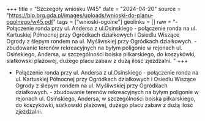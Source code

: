 +++
title = "Szczegóły wniosku W45"
date = "2024-04-20"
source = "https://bip.brg.gda.pl/images/uploads/wnioski-do-planu-ogolnego/w45.pdf"
tags = ["wnioski-ogolne"]
geolinks = []
raw = "- Połączenie ronda przy ul. Andersa z ul.Osinskiego - połączenie ronda na ul. Kartuskiej Północnej przy Ogródkach działkowych i Osiedlu Wiszące Ogrody z ślepym rondem na ul. Myśliwskiej przy Ogródkach działkowych. - zbudowanie terenów rekreacyjnych na byłym poligonie w rejonach ul. Osińskiego, Andersa, w szczególności boiska piłkarskiego, do koszykówki, siatkowski plażowej, dużego placu zabaw z dużą ilość zjeżdżalni. "
+++

- Połączenie ronda przy ul. Andersa z ul.Osinskiego - połączenie ronda na ul.
Kartuskiej Północnej przy Ogródkach działkowych i Osiedlu Wiszące Ogrody z ślepym rondem na
ul. Myśliwskiej przy Ogródkach działkowych. - zbudowanie terenów rekreacyjnych na byłym
poligonie w rejonach ul. Osińskiego, Andersa, w szczególności boiska piłkarskiego, do
koszykówki, siatkowski plażowej, dużego placu zabaw z dużą ilość zjeżdżalni.



